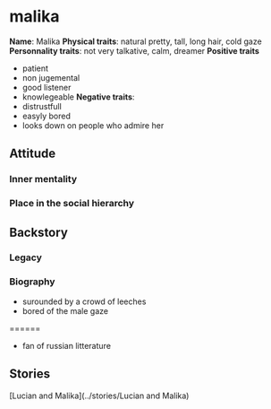 # malika

**Name**: Malika
**Physical traits**: natural pretty, tall, long hair, cold gaze
**Personnality traits**: not very talkative, calm, dreamer
**Positive traits**
 * patient
 * non jugemental
 * good listener
 * knowlegeable
**Negative traits**:
 * distrustfull
 * easyly bored
 * looks down on people who admire her

## Attitude
### Inner mentality
### Place in the social hierarchy

## Backstory
### Legacy
### Biography
* surounded by a crowd of leeches
* bored of the male gaze

======
* fan of russian litterature



## Stories
[Lucian and Malika](../stories/Lucian and Malika)


